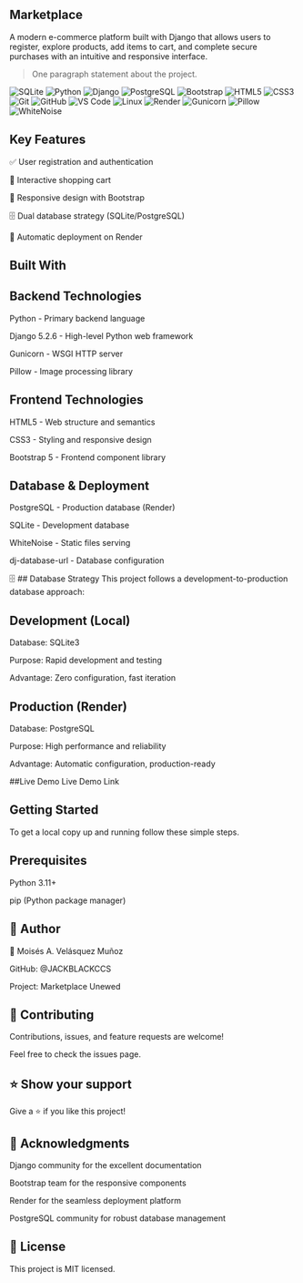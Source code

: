 

## Marketplace 

A modern e-commerce platform built with Django that allows users to register, explore products, add items to cart, and complete secure purchases with an intuitive and responsive interface.


> One paragraph statement about the project.


![SQLite](https://img.shields.io/badge/sqlite-003B57?style=for-the-badge&logo=sqlite&logoColor=white)
![Python](https://img.shields.io/badge/python-3776AB?style=for-the-badge&logo=python&logoColor=white)
![Django](https://img.shields.io/badge/django-092E20?style=for-the-badge&logo=django&logoColor=white)
![PostgreSQL](https://img.shields.io/badge/postgresql-4169E1?style=for-the-badge&logo=postgresql&logoColor=white)
![Bootstrap](https://img.shields.io/badge/bootstrap-7952B3?style=for-the-badge&logo=bootstrap&logoColor=white)
![HTML5](https://img.shields.io/badge/html%205-E34F26?style=for-the-badge&logo=html5&logoColor=white)
![CSS3](https://img.shields.io/badge/css%203-1572B6?style=for-the-badge&logo=css3&logoColor=white)
![Git](https://img.shields.io/badge/git-F05032?style=for-the-badge&logo=git&logoColor=white)
![GitHub](https://img.shields.io/badge/github-181717?style=for-the-badge&logo=github&logoColor=white)
![VS Code](https://img.shields.io/badge/visual%20studio%20code-007ACC?style=for-the-badge&logo=visualstudiocode&logoColor=white)
![Linux](https://img.shields.io/badge/linux-FCC624?style=for-the-badge&logo=linux&logoColor=black)
![Render](https://img.shields.io/badge/render-46E3B7?style=for-the-badge&logo=render&logoColor=white)
![Gunicorn](https://img.shields.io/badge/gunicorn-499848?style=for-the-badge&logo=gunicorn&logoColor=white)
![Pillow](https://img.shields.io/badge/pillow-8F2B2B?style=for-the-badge&logo=pillow&logoColor=white)
![WhiteNoise](https://img.shields.io/badge/whitenoise-whitenoise?style=for-the-badge&logo=whitenoise&logoColor=white)



 ## Key Features
 
✅ User registration and authentication

🛒 Interactive shopping cart

📱 Responsive design with Bootstrap

🗄️ Dual database strategy (SQLite/PostgreSQL)

🚀 Automatic deployment on Render

## Built With

## Backend Technologies

Python - Primary backend language

Django 5.2.6 - High-level Python web framework

Gunicorn - WSGI HTTP server

Pillow - Image processing library

## Frontend Technologies

HTML5 - Web structure and semantics

CSS3 - Styling and responsive design

Bootstrap 5 - Frontend component library

## Database & Deployment
PostgreSQL - Production database (Render)

SQLite - Development database

WhiteNoise - Static files serving

dj-database-url - Database configuration

🗄️ ##  Database Strategy
This project follows a development-to-production database approach:

## Development (Local)
Database: SQLite3

Purpose: Rapid development and testing

Advantage: Zero configuration, fast iteration

## Production (Render)
Database: PostgreSQL

Purpose: High performance and reliability

Advantage: Automatic configuration, production-ready

##Live Demo
Live Demo Link

## Getting Started
To get a local copy up and running follow these simple steps.

## Prerequisites
Python 3.11+

pip (Python package manager)

## 👥 Author
👤 Moisés A. Velásquez Muñoz

GitHub: @JACKBLACKCCS

Project: Marketplace Unewed

## 🤝 Contributing
Contributions, issues, and feature requests are welcome!

Feel free to check the issues page.

## ⭐ Show your support
Give a ⭐️ if you like this project!

## 🙏 Acknowledgments
Django community for the excellent documentation

Bootstrap team for the responsive components

Render for the seamless deployment platform

PostgreSQL community for robust database management

## 📝 License
This project is MIT licensed.
